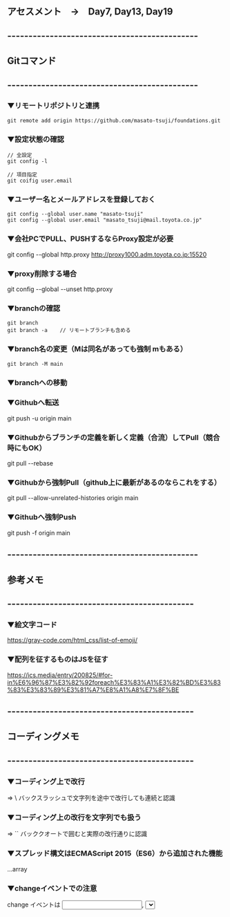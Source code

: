 
## アセスメント　→　Day7, Day13, Day19


## ---------------------------------------------
## Gitコマンド
## ---------------------------------------------

### ▼リモートリポジトリと連携
```
git remote add origin https://github.com/masato-tsuji/foundations.git
```

### ▼設定状態の確認
```
// 全設定
git config -l

// 項目指定
git coifig user.email
```

### ▼ユーザー名とメールアドレスを登録しておく
```
git config --global user.name "masato-tsuji"
git config --global user.email "masato_tsuji@mail.toyota.co.jp"
```

### ▼会社PCでPULL、PUSHするならProxy設定が必要
git config --global http.proxy http://proxy1000.adm.toyota.co.jp:15520

### ▼proxy削除する場合
git config --global --unset http.proxy

### ▼branchの確認
```
git branch
git branch -a    // リモートブランチも含める
```

### ▼branch名の変更（Mは同名があっても強制 mもある）
```
git branch -M main  
```

### ▼branchへの移動


### ▼Githubへ転送
git push -u origin main

### ▼Githubからブランチの定義を新しく定義（合流）してPull（競合時にもOK）
git pull --rebase


### ▼Githubから強制Pull（github上に最新があるのならこれをする）
git pull --allow-unrelated-histories  origin main


### ▼Githubへ強制Push
git push -f  origin main


## ---------------------------------------------
## 参考メモ
## --------------------------------------------

### ▼絵文字コード
https://gray-code.com/html_css/list-of-emoji/

### ▼配列を征するものはJSを征す
https://ics.media/entry/200825/#for-in%E6%96%87%E3%82%92foreach%E3%83%A1%E3%82%BD%E3%83%83%E3%83%89%E3%81%A7%E8%A1%A8%E7%8F%BE


## --------------------------------------------
## コーディングメモ
## --------------------------------------------


### ▼コーディング上で改行
 ⇒ \ バックスラッシュで文字列を途中で改行しても連続と認識

### ▼コーディング上の改行を文字列でも扱う
 ⇒ `` バッククオートで囲むと実際の改行通りに認識

### ▼スプレッド構文はECMAScript 2015（ES6）から追加された機能
...array

### ▼changeイベントでの注意
change イベントは <input>, <select>, <textarea> 要素において、
ユーザーが要素の値を変更したときに発行されます。 input イベントとは異なり、 
change イベントは要素の値 (value) が変更されるたびに発生するとは限りません。


### ▼2次元配列を1次元に
````JS
arr = [[1, 2], [3, 4], [5, 6]]

res = arr.reduce( (newArr,elem) => {
  return  newArr.concat(elem)
}, [] )

console.log(res)   //[1, 2, 3, 4, 5, 6]

//returnなし
res = arr.reduce( (newArr,elem) => 
   newArr.concat(elem)
, [] )
````

## ---------------------------------------------
### ▼3次元
````JS
arr = [[[1,2]],[[3,4],[5,6]]]

res = arr.reduce( (newArr,elem) => 
            newArr.concat(elem), [] 
            ).reduce( (newArr2, elem2) => 
            newArr2.concat(elem2), [] )

console.log(res) //[1, 2, 3, 4, 5, 6]
````

### オブジェクトの変換


````js
// Object.keys() キーの配列を作成
const fruits = {
  banana: 28,
  apple: 17,
  orange: 54,
}

const keys = Object.keys(fruits)
console.log(keys) // [banana, apple, orange]
````

````js
// Object.values() 値の配列を作成
const fruits = {
  banana: 28,
  apple: 17,
  orange: 54,
}

const values = Object.values(fruits)
console.log(values) // [28, 17, 54]
````

````js
// Object.entries() キーと値の配列を作成
const fruits = {
  banana: 28,
  apple: 17,
  orange: 54,
}

const entries = Object.entries(fruits)
console.log(entries)
// [[apple, 28], [orange, 17], [pear, 54]]
````



## ------------------------------------------------
## Math
## ------------------------------------------------

### ▼ Math.random
Math.random() 関数は、 0 以上 1 未満 (0 は含むが、 1 は含まない) の範囲で浮動小数点の擬似乱数を返します。その範囲ではほぼ均一な分布で、ユーザーは範囲の拡大をすることができます。実装側で乱数生成アルゴリズムの初期シードを選択します。ユーザーが初期シードを選択、またはリセットすることは出来ません。
````JS
function getRandomInt(max) {
  return Math.floor(Math.random() * max);
}

console.log(getRandomInt(3));
// Expected output: 0, 1 or 2

console.log(getRandomInt(1));
// Expected output: 0

console.log(Math.random());
// Expected output: a number from 0 to <1
````

2 つの値の間のランダムな整数を得る
この例は指定した値の間のランダムな整数を返します。返値は min 以上 (min が整数でない場合、 min より大きい次の整数以上)、 max 未満です。

````JS
function getRandomInt(min, max) {
  min = Math.ceil(min);
  max = Math.floor(max);
  return Math.floor(Math.random() * (max - min) + min); //The maximum is exclusive and the minimum is inclusive
}
````

### ▼ Math.floor()
Math.floor() 関数は与えられた数値以下の最大の**整数**を返します。切り捨て
※マイナスは勘違いしやすいので注意⚠️

````JS
console.log(Math.floor(5.95));
// Expected output: 5

console.log(Math.floor(5.05));
// Expected output: 5

console.log(Math.floor(5));
// Expected output: 5

console.log(Math.floor(-5.05));
// Expected output: -6

````

### ▼ Math.cewil()
Math.ceil() 関数は、引数として与えた数以上の最小の整数を返します。切り上げ
注: Math.ceil(null) は整数の 0 を返し、 NaN エラーは返しません。
````JS
console.log(Math.ceil(0.95));
// Expected output: 1

console.log(Math.ceil(4));
// Expected output: 4

console.log(Math.ceil(7.004));
// Expected output: 8

console.log(Math.ceil(-7.004));
// Expected output: -7

Math.ceil(0.95); // 1
Math.ceil(4); // 4
Math.ceil(7.004); // 8
Math.ceil(-0.95); // -0
Math.ceil(-4); // -4
Math.ceil(-7.004); // -7
````


### ▼十進数の丸め
````JS
/**
 * Decimal adjustment of a number.
 *
 * @param {String}  type  The type of adjustment.
 * @param {Number}  value The number.
 * @param {Integer} exp   The exponent (the 10 logarithm of the adjustment base).
 * @returns {Number} The adjusted value.
 */
function decimalAdjust(type, value, exp) {
  // If the exp is undefined or zero...
  if (typeof exp === "undefined" || +exp === 0) {
    return Math[type](value);
  }
  value = +value;
  exp = +exp;
  // If the value is not a number or the exp is not an integer...
  if (isNaN(value) || !(typeof exp === "number" && exp % 1 === 0)) {
    return NaN;
  }
  // Shift
  value = value.toString().split("e");
  value = Math[type](+(value[0] + "e" + (value[1] ? +value[1] - exp : -exp)));
  // Shift back
  value = value.toString().split("e");
  return +(value[0] + "e" + (value[1] ? +value[1] + exp : exp));
}

// Decimal round
const round10 = (value, exp) => decimalAdjust("round", value, exp);
// Decimal floor
const floor10 = (value, exp) => decimalAdjust("floor", value, exp);
// Decimal ceil
const ceil10 = (value, exp) => decimalAdjust("ceil", value, exp);

// Round
round10(55.55, -1); // 55.6
round10(55.549, -1); // 55.5
round10(55, 1); // 60
round10(54.9, 1); // 50
round10(-55.55, -1); // -55.5
round10(-55.551, -1); // -55.6
round10(-55, 1); // -50
round10(-55.1, 1); // -60
// Floor
floor10(55.59, -1); // 55.5
floor10(59, 1); // 50
floor10(-55.51, -1); // -55.6
floor10(-51, 1); // -60
// Ceil
ceil10(55.51, -1); // 55.6
ceil10(51, 1); // 60
ceil10(-55.59, -1); // -55.5
ceil10(-59, 1); // -50
````

## ------------------------------------------------
## 日付・時刻
## ------------------------------------------------


### ▼一定時間でループさせる
````js
// 開始
timeoutID = setTimeout(displayTime, 10);
// 停止
clearTimeout(timeoutID);

Date.now();  // で都度差分を見ていけば経過時間が算出できる
// フォーマットする場合
new Date(Date.now());


````


## ------------------------------------------------
## CSS
## ------------------------------------------------

### ▼要素にクラスを追加/削除

element.classList.add('hoge');
element.classList.remove('hoge');

const div = document.createElement("div");
div.className = "foo";

// 最初の状態: <div class="foo"></div>
console.log(div.outerHTML);

// classList API を用いてクラスを除去、追加
div.classList.remove("foo");
div.classList.add("anotherclass");

// <div class="anotherclass"></div>
console.log(div.outerHTML);

// visible が設定されていれば除去し、なければ追加
div.classList.toggle("visible");

// i が 10 未満であるかどうかの条件によって visible を追加または除去
div.classList.toggle("visible", i < 10);

// false
console.log(div.classList.contains("foo"));

// 複数のクラスを追加または除去
div.classList.add("foo", "bar", "baz");
div.classList.remove("foo", "bar", "baz");

// スプレッド構文を使用したクラスの追加または除去
const cls = ["foo", "bar"];
div.classList.add(...cls);
div.classList.remove(...cls);

// "foo" クラスを "bar" クラスで置き換え
div.classList.replace("foo", "bar");

// ★スタイルを元に戻す場合は（空白を代入）
div.style.backgroundColor = "";


### ▼vertical-alignが効かない

１・その要素、ブロック要素じゃないですか？
２・その要素にfloatかけてませんか？
３・かけてる所、間違ってませんか？
４・そもそもvertical-alignじゃないとダメですか？

1・ブロック要素には効かないので、インライン要素に変える。
例えば<div>タグはブロック要素なので、そのままだとvertical-alignは効きません。
なので、displayプロパティを使って、インライン要素に変えてあげましょう。
この時　display: inline;　だと高さや幅の指定ができないので、　display: table-cell;　を使います。
あとは必ず、高さを指定してください。
高さの真ん中に来るはずです。







